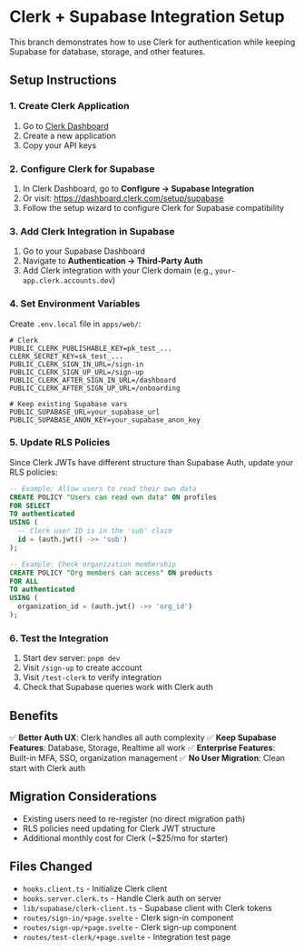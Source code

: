 # Clerk + Supabase Integration Setup

This branch demonstrates how to use Clerk for authentication while keeping Supabase for database, storage, and other features.

## Setup Instructions

### 1. Create Clerk Application
1. Go to [Clerk Dashboard](https://dashboard.clerk.com)
2. Create a new application
3. Copy your API keys

### 2. Configure Clerk for Supabase
1. In Clerk Dashboard, go to **Configure → Supabase Integration**
2. Or visit: https://dashboard.clerk.com/setup/supabase
3. Follow the setup wizard to configure Clerk for Supabase compatibility

### 3. Add Clerk Integration in Supabase
1. Go to your Supabase Dashboard
2. Navigate to **Authentication → Third-Party Auth**
3. Add Clerk integration with your Clerk domain (e.g., `your-app.clerk.accounts.dev`)

### 4. Set Environment Variables
Create `.env.local` file in `apps/web/`:

```env
# Clerk
PUBLIC_CLERK_PUBLISHABLE_KEY=pk_test_...
CLERK_SECRET_KEY=sk_test_...
PUBLIC_CLERK_SIGN_IN_URL=/sign-in
PUBLIC_CLERK_SIGN_UP_URL=/sign-up
PUBLIC_CLERK_AFTER_SIGN_IN_URL=/dashboard
PUBLIC_CLERK_AFTER_SIGN_UP_URL=/onboarding

# Keep existing Supabase vars
PUBLIC_SUPABASE_URL=your_supabase_url
PUBLIC_SUPABASE_ANON_KEY=your_supabase_anon_key
```

### 5. Update RLS Policies

Since Clerk JWTs have different structure than Supabase Auth, update your RLS policies:

```sql
-- Example: Allow users to read their own data
CREATE POLICY "Users can read own data" ON profiles
FOR SELECT
TO authenticated
USING (
  -- Clerk user ID is in the 'sub' claim
  id = (auth.jwt() ->> 'sub')
);

-- Example: Check organization membership
CREATE POLICY "Org members can access" ON products
FOR ALL
TO authenticated
USING (
  organization_id = (auth.jwt() ->> 'org_id')
);
```

### 6. Test the Integration

1. Start dev server: `pnpm dev`
2. Visit `/sign-up` to create account
3. Visit `/test-clerk` to verify integration
4. Check that Supabase queries work with Clerk auth

## Benefits

✅ **Better Auth UX**: Clerk handles all auth complexity
✅ **Keep Supabase Features**: Database, Storage, Realtime all work
✅ **Enterprise Features**: Built-in MFA, SSO, organization management
✅ **No User Migration**: Clean start with Clerk auth

## Migration Considerations

- Existing users need to re-register (no direct migration path)
- RLS policies need updating for Clerk JWT structure
- Additional monthly cost for Clerk (~$25/mo for starter)

## Files Changed

- `hooks.client.ts` - Initialize Clerk client
- `hooks.server.clerk.ts` - Handle Clerk auth on server
- `lib/supabase/clerk-client.ts` - Supabase client with Clerk tokens
- `routes/sign-in/+page.svelte` - Clerk sign-in component
- `routes/sign-up/+page.svelte` - Clerk sign-up component
- `routes/test-clerk/+page.svelte` - Integration test page